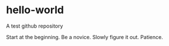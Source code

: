 # hello-world
A test github repository

Start at the beginning. Be a novice. Slowly figure it out. Patience.
